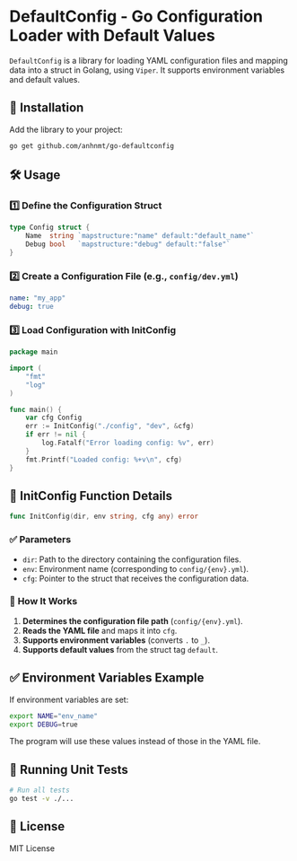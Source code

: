 # DefaultConfig - Go Configuration Loader with Default Values

`DefaultConfig` is a library for loading YAML configuration files and mapping data into a struct in Golang, using `Viper`. It supports environment variables and default values.

## 🚀 Installation

Add the library to your project:
```sh
go get github.com/anhnmt/go-defaultconfig
```

## 🛠️ Usage

### 1️⃣ **Define the Configuration Struct**
```go
type Config struct {
    Name  string `mapstructure:"name" default:"default_name"`
    Debug bool   `mapstructure:"debug" default:"false"`
}
```

### 2️⃣ **Create a Configuration File** (e.g., `config/dev.yml`)
```yaml
name: "my_app"
debug: true
```

### 3️⃣ **Load Configuration with InitConfig**
```go
package main

import (
    "fmt"
    "log"
)

func main() {
    var cfg Config
    err := InitConfig("./config", "dev", &cfg)
    if err != nil {
        log.Fatalf("Error loading config: %v", err)
    }
    fmt.Printf("Loaded config: %+v\n", cfg)
}
```

## 🔧 InitConfig Function Details
```go
func InitConfig(dir, env string, cfg any) error
```
### ✅ **Parameters**
- `dir`: Path to the directory containing the configuration files.
- `env`: Environment name (corresponding to `config/{env}.yml`).
- `cfg`: Pointer to the struct that receives the configuration data.

### 🔄 **How It Works**
1. **Determines the configuration file path** (`config/{env}.yml`).
2. **Reads the YAML file** and maps it into `cfg`.
3. **Supports environment variables** (converts `.` to `_`).
4. **Supports default values** from the struct tag `default`.

## ✅ Environment Variables Example
If environment variables are set:
```sh
export NAME="env_name"
export DEBUG=true
```
The program will use these values instead of those in the YAML file.

## 🧪 Running Unit Tests
```sh
# Run all tests
go test -v ./...
```

## 📜 License
MIT License
